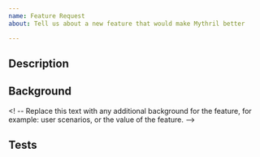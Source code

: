 ```yaml
---
name: Feature Request
about: Tell us about a new feature that would make Mythril better

---
```


## Description

<!-- Replace this text with a short description of the feature. -->

## Background

<! -- Replace this text with any additional background for the
feature, for example: user scenarios, or the value of the feature. -->

## Tests

<!-- This section is optional.

Replace this text with suggestions on how to test the feature,
if it is not obvious. This might require certain Solidity source,
bytecode, or a Truffle project. You can also provide
links to existing code.

Thanks for helping!

-->
